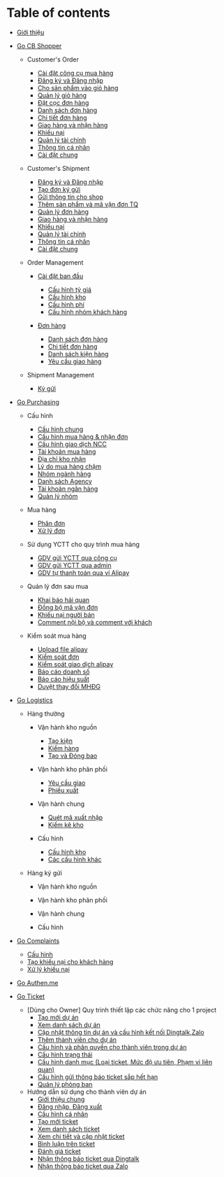 # Table of contents

* [Giới thiệu](README.md)
* [Go CB Shopper](m2/README.md)
  * Customer's Order
    * [Cài đặt công cụ mua hàng](m1/Congcudathang.md)
    * [Đăng ký và Đăng nhập](m1/Loginlogout.md)
    * [Cho sản phẩm vào giỏ hàng](m1/giohang.md)
    * [Quản lý giỏ hàng](m1/quanlygiohang.md)
    * [Đặt cọc đơn hàng](m1/datcoc.md)
    * [Danh sách đơn hàng](m1/Danhsachdonhang.md)
    * [Chi tiết đơn hàng](m1/Chitietdonhang.md)
    * [Giao hàng và nhận hàng](m1/giaohangvanhanhang.md)
    * [Khiếu nại](m1/khieunaidonthuong.md)
    * [Quản lý tài chính](m1/quanlytaichinh.md)
    * [Thông tin cá nhân](m1/thongtincanhan.md)
    * [Cài đặt chung](m1/caidatchung.md)

  * Customer's Shipment
    * [Đăng ký và Đăng nhập](m1/Loginlogout.md)
    * [Tạo đơn ký gửi](m1/taodonkygui.md)
    * [Gửi thông tin cho shop](m1/guithongtinchoshop.md)
    * [Thêm sản phẩm và mã vận đơn TQ ](m1/updatemvd.md)
    * [Quản lý đơn hàng ](m1/quanlydonkygui.md)
    * [Giao hàng và nhận hàng](m1/giaohangvanhanhang.md)
    * [Khiếu nại](m1/khieunaikygui.md)
    * [Quản lý tài chính](m1/quanlytaichinh.md)
    * [Thông tin cá nhân](m1/thongtincanhan.md)
    * [Cài đặt chung](m1/caidatchung.md)
  * Order Management
    * [Cài đặt ban đầu](m2/caidatbandau.md)
    
      * [Cấu hình tỷ giá](m2/caidat/setuptygia.md)
      * [Cấu hình kho](m2/caidat/setupkho.md)
      * [Cấu hình phí](m2/caidat/setupfee.md)
      * [Cấu hình nhóm khách hàng](m2/setupgroup.md)
      
    * [Đơn hàng](m2/quanlydonhang/donhang.md)
       * [Danh sách đơn hàng](m2/quanlydonhang/dsdonhang.md)
       * [Chi tiết đơn hàng](m2/quanlydonhang/chitietdon.md)
       * [Danh sách kiện hàng](m2/dskienhang.md)
       * [Yêu cầu giao hàng](m2/ycghang.md)
    
  * Shipment Management
    * [Ký gửi](m2/quanlydonkygui2.md)
  
* [Go Purchasing](m5/README.md)
  * Cấu hình 
    * [Cấu hình chung](m5/Cauhinhchung.md)
    * [Cấu hình mua hàng & nhận đơn](m5/CHMuahangnhandon.md)
    * [Cấu hình giao dịch NCC](m5/CHGiaodichNCC.md)
    * [Tài khoản mua hàng](m5/TKmuahang.md)
    * [Địa chỉ kho nhận](m5/diachikhonhan.md)
    * [Lý do mua hàng chậm](m5/lydomuacham.md)
    * [Nhóm ngành hàng](m5/nhomnganh.md)
    * [Danh sách Agency](m5/dsagency.md)
    * [Tài khoản ngân hàng](m5/tknganhang.md)
    * [Quản lý nhóm](m5/quanlynhom.md)
   
  * Mua hàng
    * [Phân đơn](m5/phandon.md)
    * [Xử lý đơn](m5/xulydon.md)
  
  * Sử dụng YCTT cho quy trình mua hàng
    * [GDV gửi YCTT qua công cụ](m5/YCTTcongcu.md)
    * [GDV gửi YCTT qua admin](m5/YCTTadmin.md)
    * [GDV tự thanh toán qua ví Alipay](m5/GDVtuthanhtoan.md)
   
  * Quản lý đơn sau mua
    * [Khai báo hải quan](m5/thongtinhaiquan.md)
    * [Đồng bộ mã vận đơn](m5/dongbomavandon.md)
    * [Khiếu nại người bán](m5/khieunainguoiban.md)
    * [Comment nội bộ và comment với khách](m5/comment.md)
   
  * Kiểm soát mua hàng
    * [Upload file alipay](m5/UpfileAlipay.md)
    * [Kiểm soát đơn](m5/kiemsoatdon.md)
    * [Kiểm soát giao dịch alipay](m5/giaodichAlipay.md)
    * [Báo cáo doanh số](m5/baocaodoanhso.md)
    * [Báo cáo hiệu suất](m5/baocaohieusuat.md)
    * [Duyệt thay đổi MHĐG](m5/duyetthaydoiMHDG.md)
  
* [Go Logistics](m6/README.md)
  * Hàng thường
    * Vận hành kho nguồn
      * [Tạo kiện](m6/m6_taokien.md)
      * [Kiểm hàng](m6/m6_kiemhang.md)
      * [Tạo và Đóng bao](m6/m6_dongbao.md)

    * Vận hành kho phân phối
      * [Yêu cầu giao](m6/m6_yeucaugiao.md)
      * [Phiếu xuất](m6/m6_phieuxuat.md)

    * Vận hành chung
      * [Quét mã xuất nhập](m6/m6_quetmaxuatnhap.md)
      * [Kiểm kê kho](m6/m6_kiemkekho.md)

    * Cấu hình
      * [Cấu hình kho](m6/m6_cauhinhkho.md)
      * [Các cấu hình khác](m6/m6_cauhinhkhac.md)
    
  * Hàng ký gửi
    * Vận hành kho nguồn
    
    * Vận hành kho phân phối
    
    * Vận hành chung
    
    * Cấu hình
    
* [Go Complaints](m3/README.md)
  * [Cấu hình](m3/Cauhinhhethong.md)
  * [Tạo khiếu nại cho khách hàng](m3/Taokhieunai.md)
  * [Xử lý khiếu nại](m3/Xulykhieunai.md)
* [Go Authen.me](m10/README.md)

* [Go Ticket](m27/README.md)
  * [Dùng cho Owner] Quy trình thiết lập các chức năng cho 1 project
    * [Tạo mới dự án](m27/create_project.md)
    * [Xem danh sách dự án](m27/list_project.md)
    * [Cập nhật thông tin dự án và cấu hình kết nối Dingtalk,Zalo](m27/update_project.md)
    * [Thêm thành viên cho dự án](m27/add_member.md)
    * [Cấu hình và phân quyền cho thành viên trong dự án ](m27/phanquyen.md)
    * [Cấu hình trạng thái](m27/config_status.md)
    * [Cấu hình danh mục (Loại ticket, Mức độ ưu tiên, Phạm vi liên quan)](m27/config_category.md)
    * [Cấu hình gửi thông báo ticket sắp hết hạn](m27/config_notification.md)
    * [Quản lý phòng ban](m27/cauhinhphongban.md)
  * Hướng dẫn sử dụng cho thành viên dự án
    * [Giới thiệu chung](m27/gioithieuchung.md)
    * [Đăng nhập, Đăng xuất](m27/login_logout.md)
    * [Cấu hình cá nhân](m27/account_config.md)
    * [Tạo mới ticket](m27/create_ticket.md)   
    * [Xem danh sách ticket](m27/list_ticket.md)  
    * [Xem chi tiết và cập nhật ticket](m27/update_ticket.md) 
    * [Bình luận trên ticket](m27/comment_ticket.md)
    * [Đánh giá ticket](m27/Rate_ticket.md)
    * [Nhận thông báo ticket qua Dingtalk](m27/notification_ticket.md)
    * [Nhận thông báo ticket qua Zalo](m27/zalo_ticket.md)
    
    
     



